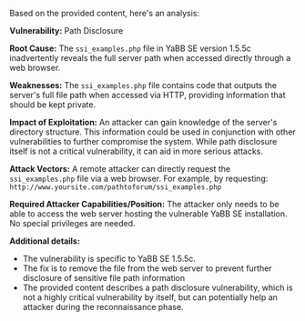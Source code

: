 Based on the provided content, here's an analysis:

**Vulnerability:** Path Disclosure

**Root Cause:** The `ssi_examples.php` file in YaBB SE version 1.5.5c inadvertently reveals the full server path when accessed directly through a web browser.

**Weaknesses:** The `ssi_examples.php` file contains code that outputs the server's full file path when accessed via HTTP, providing information that should be kept private.

**Impact of Exploitation:** An attacker can gain knowledge of the server's directory structure. This information could be used in conjunction with other vulnerabilities to further compromise the system. While path disclosure itself is not a critical vulnerability, it can aid in more serious attacks.

**Attack Vectors:**  A remote attacker can directly request the `ssi_examples.php` file via a web browser. For example, by requesting: `http://www.yoursite.com/pathtoforum/ssi_examples.php`

**Required Attacker Capabilities/Position:** The attacker only needs to be able to access the web server hosting the vulnerable YaBB SE installation. No special privileges are needed.

**Additional details:**
* The vulnerability is specific to YaBB SE 1.5.5c.
* The fix is to remove the file from the web server to prevent further disclosure of sensitive file path information
* The provided content describes a path disclosure vulnerability, which is not a highly critical vulnerability by itself, but can potentially help an attacker during the reconnaissance phase.
